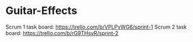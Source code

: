# Guitar-Effects
Scrum 1 task board: https://trello.com/b/VPLPvWG6/sprint-1
Scrum 2 task board: https://trello.com/b/rG9THsvR/sprint-2
